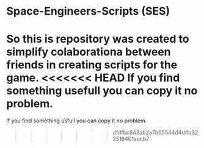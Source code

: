 # Space-Engineers-Scripts (SES)
So this is repository was created to simplify colaborationa between friends in creating scripts for the game.
<<<<<<< HEAD
If you find something usefull you can copy it no problem.
=======
If you find something usfull you can copy it no problem.
>>>>>>> dfdfbc843ab2a7b65544d4dffa322518401aecb7
